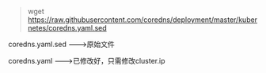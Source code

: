 > wget https://raw.githubusercontent.com/coredns/deployment/master/kubernetes/coredns.yaml.sed

coredns.yaml.sed --->原始文件

coredns.yaml --->已修改好，只需修改cluster.ip